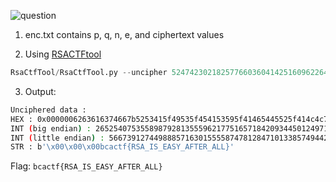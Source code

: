 ![question](https://i.imgur.com/wZiTV43.png)

1) enc.txt contains p, q, n, e, and ciphertext values

2) Using [RSACTFtool](https://github.com/Ganapati/RsaCtfTool)

```python
RsaCtfTool/RsaCtfTool.py --uncipher 5247423021825776603604142516096226410262448370078349840555269847582407192135 -p 251867251891350186672194341006245222227 -q 31930326592276723738691137862727489059 -n 8042203610790038807880567941309789150434698028856480378667442108515166114393 -e 65537
```

3) Output:

```bash
Unciphered data :
HEX : 0x0000006263616374667b5253415f49535f454153595f41465445525f414c4c7d
INT (big endian) : 2652540753558987928135559621775165718420934450124971589287668131581053
INT (little endian) : 56673912744988857163015555874781284710133857494425659786881582989612362498048
STR : b'\x00\x00\x00bcactf{RSA_IS_EASY_AFTER_ALL}'
```

Flag: ``` bcactf{RSA_IS_EASY_AFTER_ALL} ```
